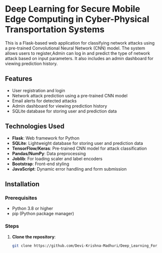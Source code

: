 # Deep Learning for Secure Mobile Edge Computing in Cyber-Physical Transportation Systems

This is a Flask-based web application for classifying network attacks using a pre-trained Convolutional Neural Network (CNN) model. The system allows users to register,Admin can log in and predict the type of network attack based on input parameters. It also includes an admin dashboard for viewing prediction history.

## Features

- User registration and login
- Network attack prediction using a pre-trained CNN model
- Email alerts for detected attacks
- Admin dashboard for viewing prediction history
- SQLite database for storing user and prediction data

## Technologies Used

- **Flask**: Web framework for Python
- **SQLite**: Lightweight database for storing user and prediction data
- **TensorFlow/Keras**: Pre-trained CNN model for attack classification
- **Pandas/NumPy**: Data preprocessing
- **Joblib**: For loading scaler and label encoders
- **Bootstrap**: Front-end styling
- **JavaScript**: Dynamic error handling and form submission

## Installation

### Prerequisites

- Python 3.8 or higher
- pip (Python package manager)

### Steps

1. **Clone the repository**:
   ```bash
   git clone https://github.com/Devi-Krishna-Madhuri/Deep_Learning_For_Secure_Mobile_Edge_Computing_In_Cyber-Physical_Transportation_System.git


